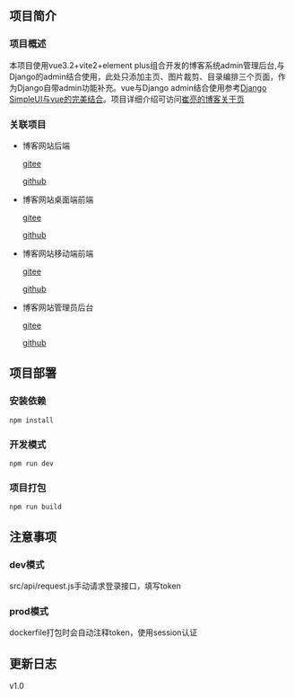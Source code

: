 ## 项目简介

### 项目概述

本项目使用vue3.2+vite2+element plus组合开发的博客系统admin管理后台,与Django的admin结合使用，此处只添加主页、图片裁剪、目录编排三个页面，作为Django自带admin功能补充。vue与Django
admin结合使用参考[Django SimpleUI与vue的完美结合](https://www.cuiliangblog.cn/detail/article/40)。项目详细介绍可访问[崔亮的博客关于页](https://www.cuiliangblog.cn/about)

### 关联项目

* 博客网站后端

  [gitee](https://gitee.com/cuiliang0302/myblog_api)

  [github](https://github.com/cuiliang0302/myblog_api)

* 博客网站桌面端前端

  [gitee](https://gitee.com/cuiliang0302/myblog_pc)

  [github](https://github.com/cuiliang0302/myblog_pc)

* 博客网站移动端前端

  [gitee](https://gitee.com/cuiliang0302/myblog_mobile)

  [github](https://github.com/cuiliang0302/myblog_mobile)

* 博客网站管理员后台

  [gitee](https://gitee.com/cuiliang0302/myblog_admin)

  [github](https://github.com/cuiliang0302/myblog_admin)

## 项目部署

### 安装依赖

```
npm install
```

### 开发模式

```
npm run dev
```

### 项目打包

```
npm run build
```

## 注意事项

### dev模式

src/api/request.js手动请求登录接口，填写token

### prod模式

dockerfile打包时会自动注释token，使用session认证

## 更新日志
v1.0